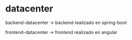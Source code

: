 # datacenter
backend-datacenter -> backend realizado en spring-boot

frontend-datacenter -> frontend realizado en angular
